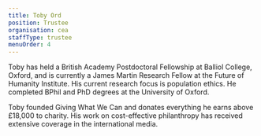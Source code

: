 ```yaml
---
title: Toby Ord
position: Trustee
organisation: cea
staffType: trustee
menuOrder: 4
---
```

Toby has held a British Academy Postdoctoral Fellowship at Balliol College, Oxford, and is currently a James Martin Research Fellow at the Future of Humanity Institute. His current research focus is population ethics. He completed BPhil and PhD degrees at the University of Oxford. 

Toby founded Giving What We Can and donates everything he earns above £18,000 to charity. His work on cost-effective philanthropy has received extensive coverage in the international media.